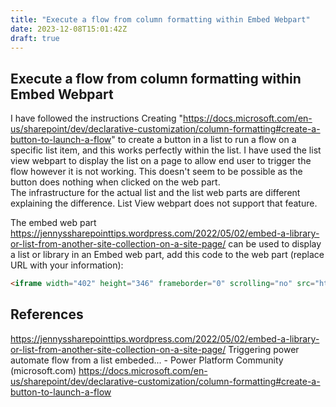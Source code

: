 ```yaml
---
title: "Execute a flow from column formatting within Embed Webpart"
date: 2023-12-08T15:01:42Z
draft: true
---
```


## Execute a flow from column formatting within Embed Webpart

I have followed the instructions Creating "https://docs.microsoft.com/en-us/sharepoint/dev/declarative-customization/column-formatting#create-a-button-to-launch-a-flow" 
 to create a button in a list to run a flow on a specific list item, and this works perfectly within the list.  I have used the list view webpart to display the list on a page to allow end user to trigger the flow however it is not working. This doesn't seem to be possible as the button does nothing when clicked on the web part.  
 The infrastructure for the actual list and the list web parts are different explaining the difference. List View webpart does not support that feature. 

The embed web part https://jennyssharepointtips.wordpress.com/2022/05/02/embed-a-library-or-list-from-another-site-collection-on-a-site-page/ can be used to display a list or library in an Embed web part, add this code to the web part (replace URL with your information): 

```html
<iframe width="402" height="346" frameborder="0" scrolling="no" src="https://YOURURL"></iframe>
```

## References
https://jennyssharepointtips.wordpress.com/2022/05/02/embed-a-library-or-list-from-another-site-collection-on-a-site-page/
Triggering power automate flow from a list embeded... - Power Platform Community (microsoft.com)
https://docs.microsoft.com/en-us/sharepoint/dev/declarative-customization/column-formatting#create-a-button-to-launch-a-flow

